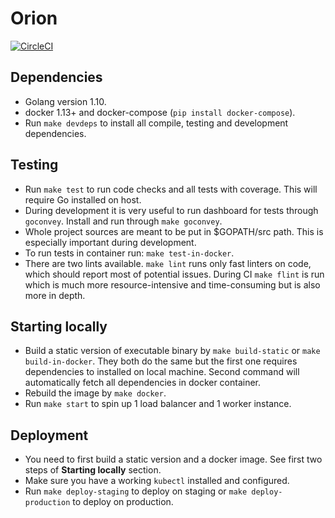 # Orion

[![CircleCI](https://circleci.com/gh/Syncano/orion.svg?style=svg&circle-token=439f828713b1869aa98396570b0aa9e07298fa31)](https://circleci.com/gh/Syncano/orion/tree/devel)

## Dependencies

- Golang version 1.10.
- docker 1.13+ and docker-compose (`pip install docker-compose`).
- Run `make devdeps` to install all compile, testing and development dependencies.

## Testing

- Run `make test` to run code checks and all tests with coverage. This will require Go installed on host.
- During development it is very useful to run dashboard for tests through `goconvey`. Install and run through `make goconvey`.
- Whole project sources are meant to be put in $GOPATH/src path. This is especially important during development.
- To run tests in container run: `make test-in-docker`.
- There are two lints available. `make lint` runs only fast linters on code, which should report most of potential issues. During CI `make flint` is run which is much more resource-intensive and time-consuming but is also more in depth.

## Starting locally

- Build a static version of executable binary by `make build-static` or `make build-in-docker`. They both do the same but the first one requires dependencies to installed on local machine. Second command will automatically fetch all dependencies in docker container.
- Rebuild the image by `make docker`.
- Run `make start` to spin up 1 load balancer and 1 worker instance.

## Deployment

- You need to first build a static version and a docker image. See first two steps of **Starting locally** section.
- Make sure you have a working `kubectl` installed and configured.
- Run `make deploy-staging` to deploy on staging or `make deploy-production` to deploy on production.
